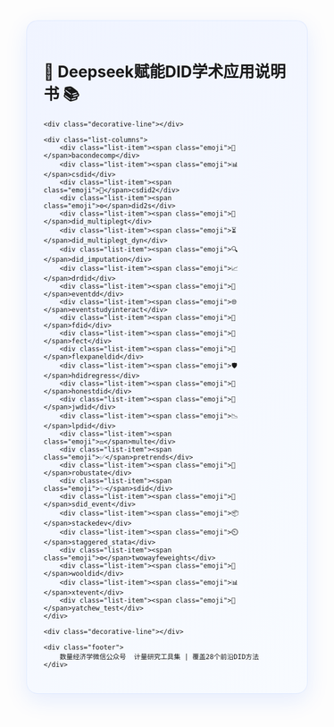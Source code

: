 <!DOCTYPE html>
<html>
<head>
<style>
.card {
    max-width: 680px;
    margin: 20px auto;
    background: linear-gradient(135deg, #f0f4ff 0%, #f8fbff 100%);
    border-radius: 20px;
    padding: 30px;
    box-shadow: 0 12px 40px rgba(24,92,255,0.1);
    font-family: -apple-system, BlinkMacSystemFont, 'Segoe UI', Roboto, Oxygen, Ubuntu, Cantarell, sans-serif;
    border: 1px solid rgba(210,225,255,0.6);
}

.header {
    text-align: center;
    margin-bottom: 25px;
}

.title {
    font-size: 26px;
    font-weight: 700;
    color: #2C3E50;
    margin: 0 0 10px 0;
    display: flex;
    align-items: center;
    justify-content: center;
    gap: 10px;
}

.title-emoji {
    font-size: 32px;
}

.list-columns {
    column-count: 3;
    column-gap: 35px;
}

.list-item {
    font-size: 14px;
    line-height: 1.8;
    margin-bottom: 12px;
    padding-left: 28px;
    position: relative;
    break-inside: avoid;
    color: #4A5568;
}

.list-item::before {
    content: "•";
    color: #4C6FFF;
    position: absolute;
    left: 0;
    font-size: 20px;
    font-weight: 900;
}

.emoji {
    font-size: 16px;
    margin-right: 8px;
    vertical-align: middle;
}

.decorative-line {
    height: 4px;
    background: linear-gradient(90deg, #4C6FFF 0%, #80D0C7 100%);
    border-radius: 2px;
    margin: 25px 0;
}

.footer {
    text-align: center;
    margin-top: 20px;
    color: #718096;
    font-size: 12px;
}
</style>
</head>
<body>

<div class="card">
    <div class="header">
        <h1 class="title">
            <span class="title-emoji">🚀</span>
            Deepseek赋能DID学术应用说明书
            <span class="title-emoji">📚</span>
        </h1>
    </div>
    
    <div class="decorative-line"></div>

    <div class="list-columns">
        <div class="list-item"><span class="emoji">🔧</span>bacondecomp</div>
        <div class="list-item"><span class="emoji">📊</span>csdid</div>
        <div class="list-item"><span class="emoji">🔄</span>csdid2</div>
        <div class="list-item"><span class="emoji">⚙️</span>did2s</div>
        <div class="list-item"><span class="emoji">🧮</span>did_multiplegt</div>
        <div class="list-item"><span class="emoji">⏳</span>did_multiplegt_dyn</div>
        <div class="list-item"><span class="emoji">🔍</span>did_imputation</div>
        <div class="list-item"><span class="emoji">📈</span>drdid</div>
        <div class="list-item"><span class="emoji">📅</span>eventdd</div>
        <div class="list-item"><span class="emoji">🌐</span>eventstudyinteract</div>
        <div class="list-item"><span class="emoji">🚀</span>fdid</div>
        <div class="list-item"><span class="emoji">🤖</span>fect</div>
        <div class="list-item"><span class="emoji">🧪</span>flexpaneldid</div>
        <div class="list-item"><span class="emoji">🛡️</span>hdidregress</div>
        <div class="list-item"><span class="emoji">🔐</span>honestdid</div>
        <div class="list-item"><span class="emoji">📐</span>jwdid</div>
        <div class="list-item"><span class="emoji">📉</span>lpdid</div>
        <div class="list-item"><span class="emoji">⚖️</span>multe</div>
        <div class="list-item"><span class="emoji">✅</span>pretrends</div>
        <div class="list-item"><span class="emoji">📌</span>robustate</div>
        <div class="list-item"><span class="emoji">✨</span>sdid</div>
        <div class="list-item"><span class="emoji">🔧</span>sdid_event</div>
        <div class="list-item"><span class="emoji">📦</span>stackedev</div>
        <div class="list-item"><span class="emoji">⏲️</span>staggered_stata</div>
        <div class="list-item"><span class="emoji">⚙️</span>twowayfeweights</div>
        <div class="list-item"><span class="emoji">📘</span>wooldid</div>
        <div class="list-item"><span class="emoji">📊</span>xtevent</div>
        <div class="list-item"><span class="emoji">🧪</span>yatchew_test</div>
    </div>
    
    <div class="decorative-line"></div>
    
    <div class="footer">
        数量经济学微信公众号  计量研究工具集 | 覆盖28个前沿DID方法
    </div>
</div>

</body>
</html>